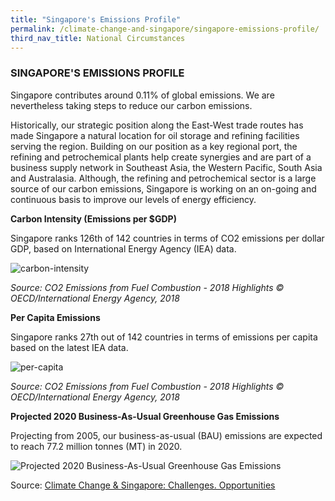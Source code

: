 ```yaml
---
title: "Singapore's Emissions Profile"
permalink: /climate-change-and-singapore/singapore-emissions-profile/
third_nav_title: National Circumstances
---
```


### SINGAPORE'S EMISSIONS PROFILE

Singapore contributes around 0.11% of global emissions. We are nevertheless taking steps to reduce our carbon emissions.

Historically, our strategic position along the East-West trade routes has made Singapore a natural location for oil storage and refining facilities serving the region. Building on our position as a key regional port, the refining and petrochemical plants help create synergies and are part of a business supply network in Southeast Asia, the Western Pacific, South Asia and Australasia. Although, the refining and petrochemical sector is a large source of our carbon emissions, Singapore is working on an on-going and continuous basis to improve our levels of energy efficiency.

**Carbon Intensity (Emissions per $GDP)**

Singapore ranks 126th of 142 countries in terms of CO2 emissions per dollar GDP, based on International Energy Agency (IEA) data.

![carbon-intensity](https://www.nccs.gov.sg/images/default-source/default-album/carbon-intensity.png "carbon-intensity")

*Source: CO2 Emissions from Fuel Combustion - 2018 Highlights © OECD/International Energy Agency, 2018*

**Per Capita Emissions**

Singapore ranks 27th out of 142 countries in terms of emissions per capita based on the latest IEA data.

![per-capita](https://www.nccs.gov.sg/images/default-source/default-album/per-capita.png "per-capita")

*Source: CO2 Emissions from Fuel Combustion - 2018 Highlights © OECD/International Energy Agency, 2018*

**Projected 2020 Business-As-Usual Greenhouse Gas Emissions**

Projecting from 2005, our business-as-usual (BAU) emissions are expected to reach 77.2 million tonnes (MT) in 2020.

![Projected 2020 Business-As-Usual Greenhouse Gas Emissions](https://www.nccs.gov.sg/images/default-source/default-album/projected-2020-business-as-usual-greenhouse-gas-emissions.gif "Projected 2020 Business-As-Usual Greenhouse Gas Emissions")

Source:  [Climate Change & Singapore: Challenges. Opportunities](https://www.nccs.gov.sg/docs/default-source/publications/national-climate-change-strategy.pdf)
